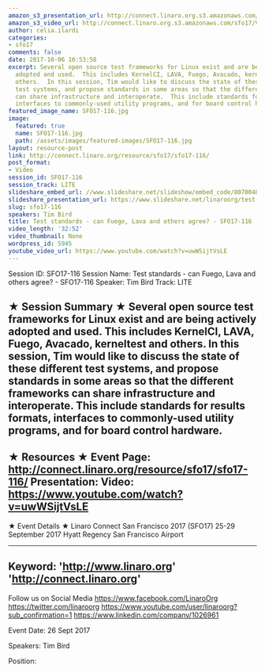 ```yaml
---
amazon_s3_presentation_url: http://connect.linaro.org.s3.amazonaws.com/sfo17/Presentations/SFO17-116%20Test-Standards-LC-2017%20.pdf
amazon_s3_video_url: http://connect.linaro.org.s3.amazonaws.com/sfo17/Videos/SFO17-116%20Test%20standards%20-%20can%20Fuego%2C%20LAVA%20and%20others%20agree.mp4
author: celia.ilardi
categories:
- sfo17
comments: false
date: 2017-10-06 16:53:58
excerpt: Several open source test frameworks for Linux exist and are being actively
  adopted and used.  This includes KernelCI, LAVA, Fuego, Avacado, kerneltest and
  others.  In this session, Tim would like to discuss the state of these different
  test systems, and propose standards in some areas so that the different frameworks
  can share infrastructure and interoperate.  This include standards for results formats,
  interfaces to commonly-used utility programs, and for board control hardware.
featured_image_name: SFO17-116.jpg
image:
  featured: true
  name: SFO17-116.jpg
  path: /assets/images/featured-images/SFO17-116.jpg
layout: resource-post
link: http://connect.linaro.org/resource/sfo17/sfo17-116/
post_format:
- Video
session_id: SFO17-116
session_track: LITE
slideshare_embed_url: //www.slideshare.net/slideshow/embed_code/80700483
slideshare_presentation_url: https://www.slideshare.net/linaroorg/test-standards-can-fuego-lava-and-others-agree-sfo17116
slug: sfo17-116
speakers: Tim Bird
title: Test standards - can Fuego, Lava and others agree? - SFO17-116
video_length: '32:52'
video_thumbnail: None
wordpress_id: 5945
youtube_video_url: https://www.youtube.com/watch?v=uwWSijtVsLE
---
```


Session ID: SFO17-116
Session Name: Test standards - can Fuego, Lava and others agree? - SFO17-116
Speaker: Tim Bird
Track: LITE

★ Session Summary ★
Several open source test frameworks for Linux exist and are being actively adopted and used. This includes KernelCI, LAVA, Fuego, Avacado, kerneltest and others. In this session, Tim would like to discuss the state of these different test systems, and propose standards in some areas so that the different frameworks can share infrastructure and interoperate. This include standards for results formats, interfaces to commonly-used utility programs, and for board control hardware.
---------------------------------------------------
★ Resources ★
Event Page: http://connect.linaro.org/resource/sfo17/sfo17-116/
Presentation:
Video: https://www.youtube.com/watch?v=uwWSijtVsLE
---------------------------------------------------

★ Event Details ★
Linaro Connect San Francisco 2017 (SFO17)
25-29 September 2017
Hyatt Regency San Francisco Airport

---------------------------------------------------
Keyword:
'http://www.linaro.org'
'http://connect.linaro.org'
---------------------------------------------------
Follow us on Social Media
https://www.facebook.com/LinaroOrg
https://twitter.com/linaroorg
https://www.youtube.com/user/linaroorg?sub_confirmation=1
https://www.linkedin.com/company/1026961

Event Date: 26 Sept 2017

Speakers: Tim Bird

Position:
